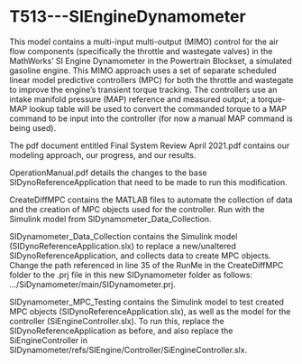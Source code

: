 # T513---SIEngineDynamometer
This model contains a multi-input multi-output (MIMO) control for the air flow components (specifically the throttle and wastegate valves) in the MathWorks’ SI Engine Dynamometer in the Powertrain Blockset, a simulated gasoline engine. This MIMO approach uses a set of separate scheduled linear model predictive controllers (MPC) for both the throttle and wastegate to improve the engine’s transient torque tracking. The controllers use an intake manifold pressure (MAP) reference and measured output; a torque-MAP lookup table will be used to convert the commanded torque to a MAP command to be input into the controller (for now a manual MAP command is being used).

The pdf document entitled Final System Review April 2021.pdf contains our modeling approach, our progress, and our results.

OperationManual.pdf details the changes to the base SIDynoReferenceApplication that need to be made to run this modification.

CreateDiffMPC contains the MATLAB files to automate the collection of data and the creation of MPC objects used for the controller. Run with the Simulink model from SIDynamometer_Data_Collection.

SIDynamometer_Data_Collection contains the Simulink model (SIDynoReferenceApplication.slx) to replace a new/unaltered SIDynoReferenceApplication, and collects data to create MPC objects. Change the path referenced in line 35 of the RunMe in the CreateDiffMPC folder to the .prj file in this new SIDynamometer folder as follows: .../SiDynamometer/main/SIDynamometer.prj.

SIDynamometer_MPC_Testing contains the Simulink model to test created MPC objects (SIDynoReferenceApplication.slx), as well as the model for the controller (SiEngineController.slx). To run this, replace the SIDynoReferenceApplication as before, and also replace the SiEngineController in SIDynamometer/refs/SIEngine/Controller/SiEngineController.slx.
